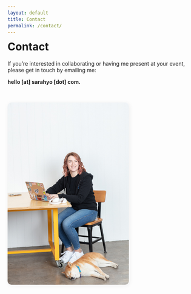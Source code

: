 ```yaml
---
layout: default
title: Contact
permalink: /contact/
---
```


<div style="display: flex; align-items: center; gap: 32px; flex-wrap: wrap; min-height: 220px;">
  <div style="flex: 1; min-width: 220px;">
    <h1 style="margin-top:0;">Contact</h1>
    <p>If you’re interested in collaborating or having me present at your event, please get in touch by emailing me:</p>
    <p><strong>hello [at] sarahyo [dot] com.</strong></p>
  </div>
  <div style="flex: 0 0 320px; display: flex; align-items: center; justify-content: flex-end;">
    <img src="/assets/img/sarah-with-gray.jpeg" alt="Sarah with Grayson" style="max-width: 320px; width: 100%; border-radius: 10px; box-shadow: 2px 2px 12px #eee;" />
  </div>
</div>
